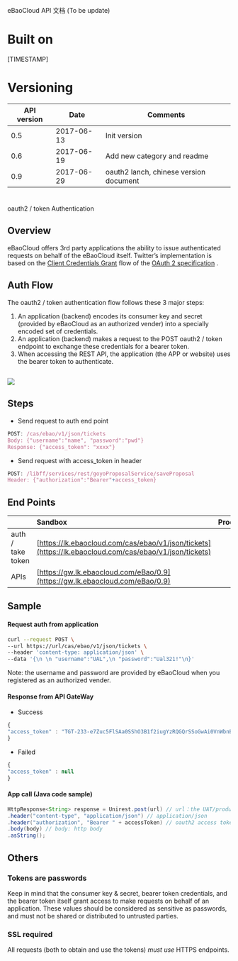 eBaoCloud API 文档 (To be update)
# Built on
[TIMESTAMP]

# Versioning
API version| Date  |Comments
--|---|--
0.5  | 2017-06-13  | Init version
0.6  | 2017-06-19  | Add new category and readme
0.9  | 2017-06-29  | oauth2 lanch, chinese version document

#
oauth2 / token Authentication

## Overview

eBaoCloud offers 3rd party applications the ability to issue authenticated requests on behalf of the eBaoCloud itself. Twitter’s implementation is based on the [Client Credentials Grant](http://tools.ietf.org/html/rfc6749#section-4.4) flow of the [OAuth 2 specification](http://tools.ietf.org/html/rfc6749) .

## Auth Flow

The oauth2 / token authentication flow follows these 3 major steps:

1. An application \(backend\) encodes its consumer key and secret \(provided by eBaoCloud as an authorized vender\) into a specially encoded set of credentials.
2. An application \(backend\) makes a request to the POST oauth2 / token endpoint to exchange these credentials for a bearer token.
3. When accessing the REST API, the application \(the APP or website\) uses the bearer token to authenticate.

## ![](/assert/oauth.jpg)

## Steps

* Send request to auth end point

```js
POST: /cas/ebao/v1/json/tickets
Body: {"username":"name", "password":"pwd"}
Response: {"access_token": "xxxx"}
```

* Send request with access\_token in header

```js
POST: /libff/services/rest/goyoProposalService/saveProposal
Header: {"authorization":"Bearer"+access_token}
```

## End Points

| | Sandbox | Production |
| :--- | :--- | :--- |
| auth / take token | [https://lk.ebaocloud.com/cas/ebao/v1/json/tickets](https://lk.ebaocloud.com/cas/ebao/v1/json/tickets) | |
| APIs | [https://gw.lk.ebaocloud.com/eBao/0.9](https://gw.lk.ebaocloud.com/eBao/0.9) | |


## Sample

#### Request auth from application

```bash
curl --request POST \
--url https://url/cas/ebao/v1/json/tickets \
--header 'content-type: application/json' \
--data '{\n \n "username":"UAL",\n "password":"Ual321!"\n}'
```

Note: the username and password are provided by eBaoCloud when you registered as an authorized vender.

#### Response from API GateWay

* Success

```js
{
"access_token" : "TGT-233-e7Zuc5FlSAa0SShO3B1f2iugYzRQGQrSSoGwAi0VnWbnBNDwHg"
}
```

* Failed

```js
{
"access_token" : null
}
```

#### App call \(Java code sample\)

```java
HttpResponse<String> response = Unirest.post(url) // url：the UAT/product URL
.header("content-type", "application/json") // application/json
.header("authorization", "Bearer " + accessToken) // oauth2 access token：the accessToken
.body(body) // body: http body
.asString();
```

## Others

### Tokens are passwords

Keep in mind that the consumer key & secret, bearer token credentials, and the bearer token itself grant access to make requests on behalf of an application. These values should be considered as sensitive as passwords, and must not be shared or distributed to untrusted parties.

### SSL required

All requests (both to obtain and use the tokens) _must use_ HTTPS endpoints.
